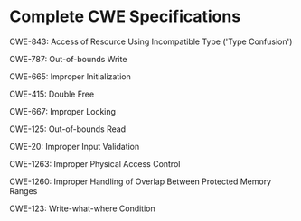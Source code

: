 

# Complete CWE Specifications

CWE-843: Access of Resource Using Incompatible Type ('Type Confusion')

CWE-787: Out-of-bounds Write

CWE-665: Improper Initialization

CWE-415: Double Free

CWE-667: Improper Locking

CWE-125: Out-of-bounds Read

CWE-20: Improper Input Validation

CWE-1263: Improper Physical Access Control

CWE-1260: Improper Handling of Overlap Between Protected Memory Ranges

CWE-123: Write-what-where Condition